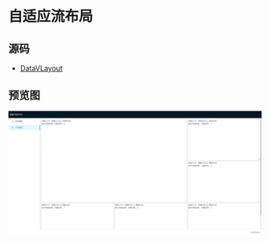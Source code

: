 # 自适应流布局

## 源码

- [DataVLayout](../src/components/layout-grid-responsive)

## 预览图

![自适应流布局](./images/20180712195927.png)
